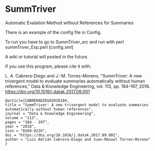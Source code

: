 # SummTriver
Automatic Evalation Method without References for Summaries


There is an example of the config file in Config.

To run you have to go to SummTriver_src and run with perl summTriver_Exp.perl [config.xml]

A wiki or tutorial will posted in the future.

If you use this program, please cite it with:

L. A. Cabrera-Diego and J.-M. Torres-Moreno, “SummTriver: A new trivergent model to evaluate summaries automatically without human references,” Data & Knowledge Engineering, vol. 113, pp. 184–197, 2018. https://doi.org/10.1016/j.datak.2017.09.001

```
@article{CABRERADIEGO2018184,
title = "SummTriver: A new trivergent model to evaluate summaries automatically without human references",
journal = "Data & Knowledge Engineering",
volume = "113",
pages = "184 - 197",
year = "2018",
issn = "0169-023X",
doi = "https://doi.org/10.1016/j.datak.2017.09.001",
author = "Luis Adrián Cabrera-Diego and Juan-Manuel Torres-Moreno"
}

```

